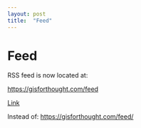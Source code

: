 ```yaml
---
layout: post
title:  "Feed"
---
```

# Feed

RSS feed is now located at:

https://gisforthought.com/feed

[Link](https://gisforthought.com/feed)

Instead of:
https://gisforthought.com/feed/